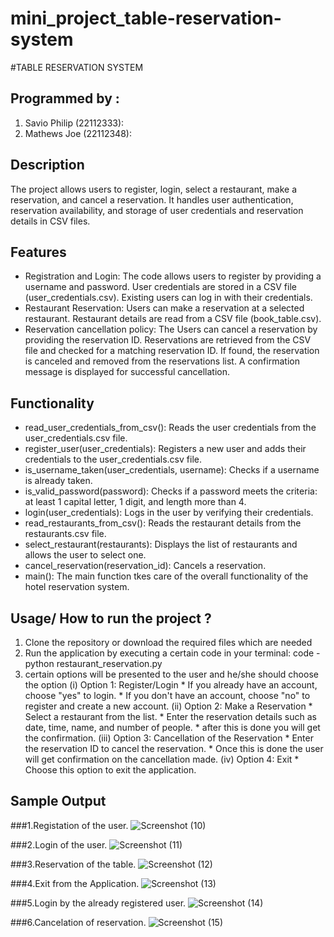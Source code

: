 # mini_project_table-reservation-system

#TABLE RESERVATION SYSTEM


## Programmed by :

1. Savio Philip (22112333):
2. Mathews Joe (22112348):

## Description 

The project allows users to register, login, select a restaurant, make a reservation, and cancel a reservation. It handles user authentication, reservation availability, and storage of user credentials and reservation details in CSV files.

## Features 

* Registration and Login:
  The code allows users to register by providing a username and password.
  User credentials are stored in a CSV file (user_credentials.csv).
  Existing users can log in with their credentials.
* Restaurant Reservation:
  Users can make a reservation at a selected restaurant.
  Restaurant details are read from a CSV file (book_table.csv).
* Reservation cancellation policy:
  The Users can cancel a reservation by providing the reservation ID.
  Reservations are retrieved from the CSV file and checked for a matching reservation ID.
  If found, the reservation is canceled and removed from the reservations list.
  A confirmation message is displayed for successful cancellation.

## Functionality

* read_user_credentials_from_csv(): Reads the user credentials from the user_credentials.csv file.
* register_user(user_credentials): Registers a new user and adds their credentials to the user_credentials.csv file.
* is_username_taken(user_credentials, username): Checks if a username is already taken.
* is_valid_password(password): Checks if a password meets the criteria: at least 1 capital letter, 1 digit, and length more than 4.
* login(user_credentials): Logs in the user by verifying their credentials.
* read_restaurants_from_csv(): Reads the restaurant details from the restaurants.csv file.
* select_restaurant(restaurants): Displays the list of restaurants and allows the user to select one.
* cancel_reservation(reservation_id): Cancels a reservation.
* main(): The main function tkes care of the overall functionality of the hotel reservation system.

## Usage/ How to run the project ? 

1. Clone the repository or download the required files which are needed
2. Run the application by executing a certain code in your terminal:
   code - python restaurant_reservation.py
3. certain options will be presented to the user and he/she should choose the option
   (i) Option 1: Register/Login
       * If you already have an account, choose "yes" to login.
       * If you don't have an account, choose "no" to register and create a new account.
   (ii) Option 2: Make a Reservation
       * Select a restaurant from the list.
       * Enter the reservation details such as date, time, name, and number of people.
       * after this is done you will get the confirmation.
   (iii) Option 3: Cancellation of the Reservation
       * Enter the reservation ID to cancel the reservation.
       * Once this is done the user will get confirmation on the cancellation made.
   (iv) Option 4: Exit
       * Choose this option to exit the application.
   

## Sample Output

###1.Registation of the user.
![Screenshot (10)](https://github.com/mathewsjoe/mini_project_table-reservation-system/assets/118895154/3de7fee3-7473-4051-a53b-20b1d56e4c2f)

###2.Login of the user.
![Screenshot (11)](https://github.com/mathewsjoe/mini_project_table-reservation-system/assets/118895154/b438e68e-5bbc-4cf1-a2b8-fd600e837674)

###3.Reservation of the table.
![Screenshot (12)](https://github.com/mathewsjoe/mini_project_table-reservation-system/assets/118895154/7efc76c3-1b79-45bf-a913-f0a37c22a63a)

###4.Exit from the Application.
![Screenshot (13)](https://github.com/mathewsjoe/mini_project_table-reservation-system/assets/118895154/db2366b0-fe47-495e-bf04-f37294d83513)

###5.Login by the already registered user.
![Screenshot (14)](https://github.com/mathewsjoe/mini_project_table-reservation-system/assets/118895154/33ad0aa5-8326-405a-a8e6-15c032f3b67b)

###6.Cancelation of reservation.
![Screenshot (15)](https://github.com/mathewsjoe/mini_project_table-reservation-system/assets/118895154/96a896e5-11ab-47af-bc38-526b2e66e05c)

